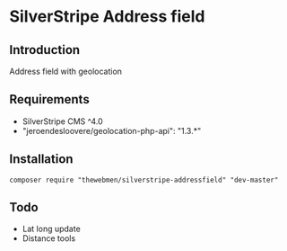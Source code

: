 # SilverStripe Address field

## Introduction

Address field with geolocation

## Requirements

* SilverStripe CMS ^4.0
* "jeroendesloovere/geolocation-php-api": "1.3.*"

## Installation

```
composer require "thewebmen/silverstripe-addressfield" "dev-master"
```


## Todo
* Lat long update
* Distance tools
